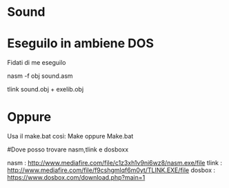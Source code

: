 # Sound
# Eseguilo in ambiene DOS
Fidati di me eseguilo

nasm -f obj sound.asm

tlink sound.obj + exelib.obj

# Oppure
Usa il make.bat così:
Make
oppure
Make.bat

#Dove posso trovare nasm,tlink e dosboxx

nasm  : http://www.mediafire.com/file/c1z3xh1v9ni6wz8/nasm.exe/file
tlink : http://www.mediafire.com/file/f9cshgmlqf6m0yt/TLINK.EXE/file
dosbox : https://www.dosbox.com/download.php?main=1
